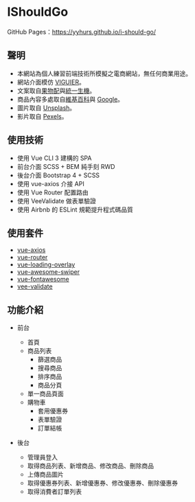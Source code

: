# IShouldGo

GitHub Pages：https://yyhurs.github.io/i-should-go/

## 聲明
* 本網站為個人練習前端技術所模擬之電商網站，無任何商業用途。
* 網站介面模仿 [VIGUIER](https://www.viguier.com/en)。
* 文案取自[果物配](https://fruitpay.com.tw/)與[統一生機](https://www.organicshops.cc/)。
* 商品內容多處取自[維基百科](https://zh.wikipedia.org/wiki/Wikipedia:%E9%A6%96%E9%A1%B5)與 [Google](https://www.google.com/?hl=zh_tw)。
* 圖片取自 [Unsplash](https://unsplash.com/)。
* 影片取自 [Pexels](https://www.pexels.com/zh-tw/videos/)。

## 使用技術

* 使用 Vue CLI 3 建構的 SPA
* 前台介面 SCSS + BEM 純手刻 RWD
* 後台介面 Bootstrap 4 + SCSS
* 使用 vue-axios 介接 API
* 使用 Vue Router 配置路由
* 使用 VeeValidate 做表單驗證
* 使用 Airbnb 的 ESLint 規範提升程式碼品質

## 使用套件
* [vue-axios](https://www.npmjs.com/package/vue-axios)
* [vue-router](https://www.npmjs.com/package/vue-router)
* [vue-loading-overlay](https://www.npmjs.com/package/vue-loading-overlay)
* [vue-awesome-swiper](https://www.npmjs.com/package/vue-awesome-swiper)
* [vue-fontawesome](https://www.npmjs.com/package/vue-fontawesome)
* [vee-validate](https://www.npmjs.com/package/vee-validate)

## 功能介紹
* 前台
  * 首頁
  * 商品列表
    * 篩選商品
    * 搜尋商品
    * 排序商品
    * 商品分頁
  * 單一商品頁面
  * 購物車
    * 套用優惠券
    * 表單驗證
    * 訂單結帳

* 後台
  * 管理員登入
  * 取得商品列表、新增商品、修改商品、刪除商品
  * 上傳商品圖片
  * 取得優惠券列表、新增優惠券、修改優惠券、刪除優惠券
  * 取得消費者訂單列表
